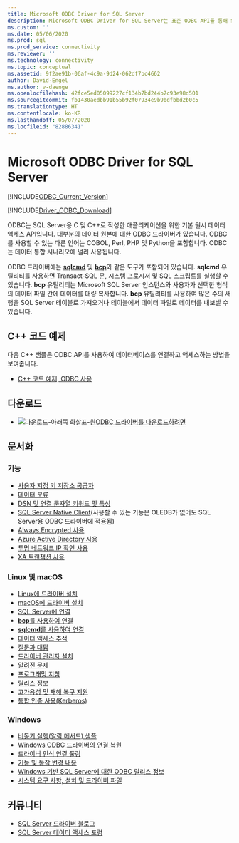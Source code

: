 ```yaml
---
title: Microsoft ODBC Driver for SQL Server
description: Microsoft ODBC Driver for SQL Server는 표준 ODBC API를 통해 SQL Server 및 Azure SQL Database에 대한 연결을 제공합니다.
ms.custom: ''
ms.date: 05/06/2020
ms.prod: sql
ms.prod_service: connectivity
ms.reviewer: ''
ms.technology: connectivity
ms.topic: conceptual
ms.assetid: 9f2ae91b-06af-4c9a-9d24-062df7bc4662
author: David-Engel
ms.author: v-daenge
ms.openlocfilehash: 42fce5ed05099227cf134b7bd244b7c93e98d501
ms.sourcegitcommit: fb1430aedbb91b55b92f07934e9b9bdfbbd2b0c5
ms.translationtype: HT
ms.contentlocale: ko-KR
ms.lasthandoff: 05/07/2020
ms.locfileid: "82886341"
---
```

# <a name="microsoft-odbc-driver-for-sql-server"></a>Microsoft ODBC Driver for SQL Server

[!INCLUDE[ODBC_Current_Version](../../includes/odbc-latest-release.md)]

[!INCLUDE[Driver_ODBC_Download](../../includes/driver_odbc_download.md)]

ODBC는 SQL Server용 C 및 C++로 작성한 애플리케이션을 위한 기본 원시 데이터 액세스 API입니다. 대부분의 데이터 원본에 대한 ODBC 드라이버가 있습니다. ODBC를 사용할 수 있는 다른 언어는 COBOL, Perl, PHP 및 Python을 포함합니다. ODBC는 데이터 통합 시나리오에 널리 사용됩니다.

ODBC 드라이버에는 [**sqlcmd**](../../tools/sqlcmd-utility.md) 및 [**bcp**](../../tools/bcp-utility.md)와 같은 도구가 포함되어 있습니다. **sqlcmd** 유틸리티를 사용하면 Transact-SQL 문, 시스템 프로시저 및 SQL 스크립트를 실행할 수 있습니다. **bcp** 유틸리티는 Microsoft SQL Server 인스턴스와 사용자가 선택한 형식의 데이터 파일 간에 데이터를 대량 복사합니다. **bcp** 유틸리티를 사용하여 많은 수의 새 행을 SQL Server 테이블로 가져오거나 테이블에서 데이터 파일로 데이터를 내보낼 수 있습니다.  

## <a name="code-example-in-c"></a>C++ 코드 예제

다음 C++ 샘플은 ODBC API를 사용하여 데이터베이스를 연결하고 액세스하는 방법을 보여줍니다.

- [C++ 코드 예제, ODBC 사용](../../odbc/reference/sample-odbc-program.md)

## <a name="download"></a>다운로드

- ![다운로드-아래쪽 화살표-원](../../ssms/media/download-icon.png)[ODBC 드라이버를 다운로드하려면](download-odbc-driver-for-sql-server.md)

## <a name="documentation"></a>문서화

### <a name="features"></a>기능

- [사용자 지정 키 저장소 공급자](../../connect/odbc/custom-keystore-providers.md)
- [데이터 분류](../../connect/odbc/data-classification.md)
- [DSN 및 연결 문자열 키워드 및 특성](dsn-connection-string-attribute.md)
- [SQL Server Native Client](../../relational-databases/native-client/features/sql-server-native-client-features.md)(사용할 수 있는 기능은 OLEDB가 없어도 SQL Server용 ODBC 드라이버에 적용됨)
- [Always Encrypted 사용](../../connect/odbc/using-always-encrypted-with-the-odbc-driver.md)
- [Azure Active Directory 사용](../../connect/odbc/using-azure-active-directory.md)
- [투명 네트워크 IP 확인 사용](../../connect/odbc/using-transparent-network-ip-resolution.md)
- [XA 트랜잭션 사용](../../connect/odbc/use-xa-with-dtc.md)

### <a name="linux-and-macos"></a>Linux 및 macOS

- [Linux에 드라이버 설치](../../connect/odbc/linux-mac/installing-the-microsoft-odbc-driver-for-sql-server.md)
- [macOS에 드라이버 설치](../../connect/odbc/linux-mac/install-microsoft-odbc-driver-sql-server-macos.md)
- [SQL Server에 연결](../../connect/odbc/linux-mac/connection-string-keywords-and-data-source-names-dsns.md)
- [**bcp**를 사용하여 연결](../../connect/odbc/linux-mac/connecting-with-bcp.md)
- [**sqlcmd**를 사용하여 연결](../../connect/odbc/linux-mac/connecting-with-sqlcmd.md)
- [데이터 액세스 추적](../../connect/odbc/linux-mac/data-access-tracing-with-the-odbc-driver-on-linux.md)
- [질문과 대답](../../connect/odbc/linux-mac/frequently-asked-questions-faq-for-odbc-linux.md)
- [드라이버 관리자 설치](../../connect/odbc/linux-mac/installing-the-driver-manager.md)
- [알려진 문제](../../connect/odbc/linux-mac/known-issues-in-this-version-of-the-driver.md)
- [프로그래밍 지침](../../connect/odbc/linux-mac/programming-guidelines.md)
- [릴리스 정보](../../connect/odbc/linux-mac/release-notes-odbc-sql-server-linux-mac.md)
- [고가용성 및 재해 복구 지원](../../connect/odbc/linux-mac/odbc-driver-on-linux-support-for-high-availability-disaster-recovery.md)
- [통합 인증 사용(Kerberos)](../../connect/odbc/linux-mac/using-integrated-authentication.md)

### <a name="windows"></a>Windows

- [비동기 실행(알림 메서드) 샘플](../../connect/odbc/windows/asynchronous-execution-notification-method-sample.md)
- [Windows ODBC 드라이버의 연결 복원](../../connect/odbc/windows/connection-resiliency-in-the-windows-odbc-driver.md)
- [드라이버 인식 연결 풀링](../../connect/odbc/windows/driver-aware-connection-pooling-in-the-odbc-driver-for-sql-server.md)
- [기능 및 동작 변경 내용](../../connect/odbc/windows/features-of-the-microsoft-odbc-driver-for-sql-server-on-windows.md)
- [Windows 기반 SQL Server에 대한 ODBC 릴리스 정보](windows/release-notes-odbc-sql-server-windows.md)
- [시스템 요구 사항, 설치 및 드라이버 파일](../../connect/odbc/windows/system-requirements-installation-and-driver-files.md)

## <a name="community"></a>커뮤니티

- [SQL Server 드라이버 블로그](https://techcommunity.microsoft.com/t5/SQL-Server/bg-p/SQLServer/label-name/SQLServerDrivers)  
- [SQL Server 데이터 액세스 포럼](https://social.technet.microsoft.com/Forums/en/sqldataaccess/threads)  
